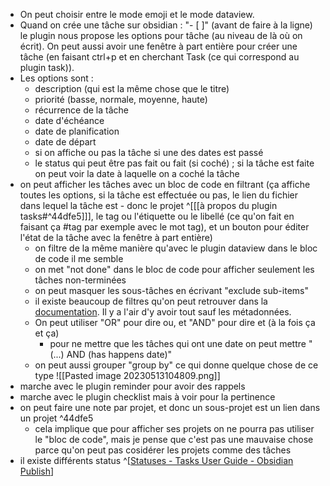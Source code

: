 - On peut choisir entre le mode emoji et le mode dataview. 
- Quand on crée une tâche sur obsidian : "- [ ]" (avant de faire à la ligne) le plugin nous propose les options pour tâche (au niveau de là où on écrit). On peut aussi avoir une fenêtre à part entière pour créer une tâche (en faisant ctrl+p et en cherchant Task (ce qui correspond au plugin task)). 
- Les options sont : 
	- description (qui est la même chose que le titre)
	- priorité (basse, normale, moyenne, haute)
	- récurrence de la tâche
	- date d'échéance
	- date de planification
	- date de départ
	- si on affiche ou pas la tâche si une des dates est passé
	- le status qui peut être pas fait ou fait (si coché) ; si la tâche est faite on peut voir la date à laquelle on a coché la tâche
- on peut afficher les tâches avec un bloc de code en filtrant (ça affiche toutes les options, si la tâche est effectuée ou pas, le lien du fichier dans lequel la tâche est - donc le projet ^[[[à propos du plugin tasks#^44dfe5]]], le tag ou l'étiquette ou le libellé (ce qu'on fait en faisant ça #tag  par exemple avec le mot tag), et un bouton pour éditer l'état de la tâche avec la fenêtre à part entière)
	- on filtre de la même manière qu'avec le plugin dataview dans le bloc de code il me semble
	- on met "not done" dans le bloc de code pour afficher seulement les tâches non-terminées
	- on peut masquer les sous-tâches en écrivant "exclude sub-items"
	- il existe beaucoup de filtres qu'on peut retrouver dans la [documentation](https://publish.obsidian.md/tasks/Queries/Filters). Il y a l'air d'y avoir tout sauf les métadonnées.
	- On peut utiliser "OR" pour dire ou, et "AND" pour dire et (à la fois ça et ça)
		- pour ne mettre que les tâches qui ont une date on peut mettre "(...) AND (has happens date)"
	- on peut aussi grouper "group by" ce qui donne quelque chose de ce type ![[Pasted image 20230513104809.png]]
- marche avec le plugin reminder pour avoir des rappels
- marche avec le plugin checklist mais à voir pour la pertinence
- on peut faire une note par projet, et donc un sous-projet est un lien dans un projet ^44dfe5
	- cela implique que pour afficher ses projets on ne pourra pas utiliser le "bloc de code", mais je pense que c'est pas une mauvaise chose parce qu'on peut pas cosidérer les projets comme des tâches
- il existe différents status ^[[Statuses - Tasks User Guide - Obsidian Publish](https://publish.obsidian.md/tasks/Getting+Started/Statuses)]